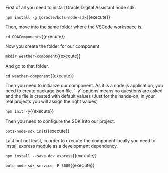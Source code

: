 First of all you need to install Oracle Digital Assistant node sdk.

`npm install -g @oracle/bots-node-sdk`{{execute}}

Then, move into the same folder where the VSCode workspace is.

`cd ODAComponents`{{execute}}

Now you create the folder for our component.

`mkdir weather-component`{{execute}}

And go to that folder.

`cd weather-component`{{execute}}

Then you need to initialize our component. As it is a node.js application, you need to create package.json file.
'-y' options means no questions are asked and the file is created with default values (Just for the hands-on, in your real projects you will assign the right values)

`npm init -y`{{execute}}

Then you need to configure the SDK into our project.

`bots-node-sdk init`{{execute}}

Last but not least, in order to execute the component locally you need to install express module as a development dependency.

`npm install --save-dev express`{{execute}}









`bots-node-sdk service -P 3000`{{execute}}